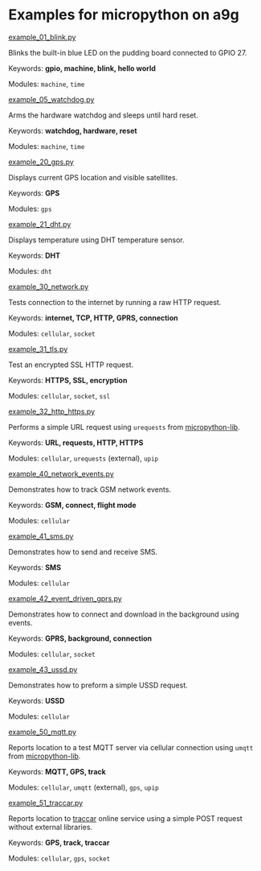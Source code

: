 Examples for micropython on a9g
===============================

[example_01_blink.py](example_01_blink.py)

Blinks the built-in blue LED on the pudding board connected to GPIO 27.

Keywords: **gpio, machine, blink, hello world**

Modules: `machine`, `time`

[example_05_watchdog.py](example_05_watchdog.py)

Arms the hardware watchdog and sleeps until hard reset.

Keywords: **watchdog, hardware, reset**

Modules: `machine`, `time`

[example_20_gps.py](example_20_gps.py)

Displays current GPS location and visible satellites.

Keywords: **GPS**

Modules: `gps`

[example_21_dht.py](example_20_gps.py)

Displays temperature using DHT temperature sensor.

Keywords: **DHT**

Modules: `dht`

[example_30_network.py](example_30_network.py)

Tests connection to the internet by running a raw HTTP request.

Keywords: **internet, TCP, HTTP, GPRS, connection**

Modules: `cellular`, `socket`

[example_31_tls.py](example_31_tls.py)

Test an encrypted SSL HTTP request.

Keywords: **HTTPS, SSL, encryption**

Modules: `cellular`, `socket`, `ssl`

[example_32_http_https.py](example_32_http_https.py)

Performs a simple URL request using `urequests` from [micropython-lib](https://github.com/micropython/micropython-lib).

Keywords: **URL, requests, HTTP, HTTPS**

Modules: `cellular`, `urequests` (external), `upip`

[example_40_network_events.py](example_40_network_events.py)

Demonstrates how to track GSM network events.

Keywords: **GSM, connect, flight mode**

Modules: `cellular`

[example_41_sms.py](example_41_sms.py)

Demonstrates how to send and receive SMS.

Keywords: **SMS**

Modules: `cellular`

[example_42_event_driven_gprs.py](example_42_event_driven_gprs.py)

Demonstrates how to connect and download in the background using events.

Keywords: **GPRS, background, connection**

Modules: `cellular`, `socket`

[example_43_ussd.py](example_43_ussd.py)

Demonstrates how to preform a simple USSD request.

Keywords: **USSD**

Modules: `cellular`

[example_50_mqtt.py](example_50_mqtt.py)

Reports location to a test MQTT server via cellular connection using `umqtt` from [micropython-lib](https://github.com/micropython/micropython-lib).

Keywords: **MQTT, GPS, track**

Modules: `cellular`, `umqtt` (external), `gps`, `upip`

[example_51_traccar.py](example_51_traccar.py)

Reports location to [traccar](https://www.traccar.org/) online service using a simple POST request without external libraries.

Keywords: **GPS, track, traccar**

Modules: `cellular`, `gps`, `socket`


